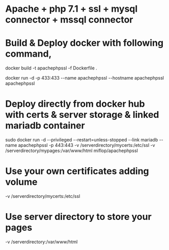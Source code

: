 # Apache + php 7.1 + ssl + mysql connector + mssql connector

# Build & Deploy docker with following command,

docker build -t apachephpssl -f Dockerfile .

docker run -d -p 433:433 --name apachephpssl --hostname apachephpssl apachephpssl

# Deploy directly from docker hub with certs & server storage & linked mariadb container

sudo docker run -d --privileged --restart=unless-stopped --link mariadb --name apachephpssl -p 443:443 -v /serverdirectory/mycerts:/etc/ssl -v /serverdirectory/mypages:/var/www/html miflop/apachephpssl

# Use your own certificates adding volume

-v /serverdirectory/mycerts:/etc/ssl

# Use server directory to store your pages

-v /serverdirectory:/var/www/html
